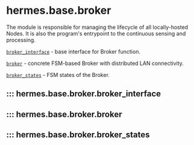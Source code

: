 # hermes.base.broker

The module is responsible for managing the lifecycle of all locally-hosted Nodes. 
It is also the program's entrypoint to the continuous sensing and processing.

[`broker_interface`](#hermes.base.broker.broker_interface) - base interface for Broker function.

[`broker`](#hermes.base.broker.broker) - concrete FSM-based Broker with distributed LAN connectivity.

[`broker_states`](#hermes.base.broker.broker_states) - FSM states of the Broker.

## ::: hermes.base.broker.broker_interface

## ::: hermes.base.broker.broker

## ::: hermes.base.broker.broker_states
